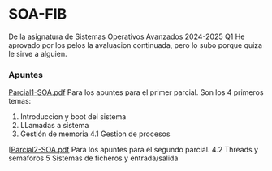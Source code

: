 # SOA-FIB
De la asignatura de Sistemas Operativos Avanzados 2024-2025 Q1
He aprovado por los pelos la avaluacion continuada, pero lo subo porque quiza le sirve a alguien.

### Apuntes
[Parcial1-SOA.pdf](https://github.com/annukio/SOA-FIB/blob/main/apuntes/Parcial1-%20SOA.pdf)
Para los apuntes para el primer parcial.
Son los 4 primeros temas:
1. Introduccion y boot del sistema
2. LLamadas a sistema
3. Gestión de memoria
4.1 Gestion de procesos

[[Parcial2-SOA.pdf](https://github.com/annukio/SOA-FIB/blob/main/apuntes/Parcial2-SOA.pdf)
Para los apuntes para el segundo parcial.
4.2 Threads y semaforos
5 Sistemas de ficheros y entrada/salida
